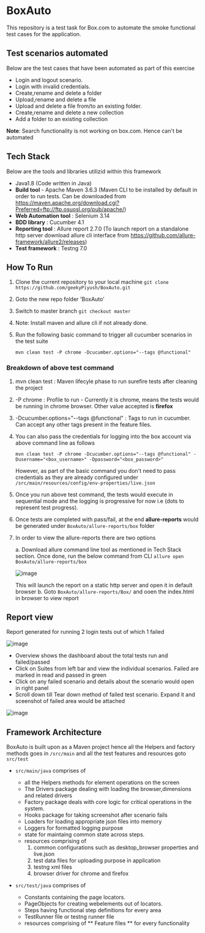 # BoxAuto
This repository is a test task for Box.com to automate the smoke functional test cases for the application.

## Test scenarios automated
Below are the test cases that have been automated as part of this exercise

 * Login and logout scenario.
 * Login with invalid credentials.
 * Create,rename and delete a folder
 * Upload,rename and delete a file
 * Upload and delete a file from/to an existing folder.
 * Create,rename and delete a new collection
 * Add a folder to an existing collection

**Note**: Search functionality is not working on box.com. Hence can't be automated

## Tech Stack
Below are the tools and libraries utilizid within this framework

* Java1.8 (Code written in Java)
* **Build tool** - Apache Maven 3.6.3 (Maven CLI to be installed by default in order to run tests. Can be downloaded from https://maven.apache.org/download.cgi?Preferred=ftp://ftp.osuosl.org/pub/apache/)
* **Web Automation tool** : Selenium 3.14
* **BDD library** : Cucumber 4.1
* **Reporting tool** : Allure report 2.7.0 (To launch report on a standalone http server download allure cli interface from https://github.com/allure-framework/allure2/releases)
* **Test framework** : Testng 7.0

## How To Run

1. Clone the current repository to your local machine
 `git clone https://github.com/geekyPiyush/BoxAuto.git`

2. Goto the new repo folder 'BoxAuto'

3. Switch to master branch
   `git checkout master`

4. Note: Install maven and allure cli if not already done. 

5. Run the following basic command to trigger all cucumber scenarios in the test suite

   `mvn clean test -P chrome -Dcucumber.options="--tags @functional"`
   
### Breakdown of above test command
   
   1. mvn clean test : Maven lifecyle phase to run surefire tests after cleaning the project
   2. -P chrome : Profile to run - Currently it is chrome, means the tests would be running in chrome browser. Other value accepted is **firefox**
   3. -Dcucumber.options="--tags @functional" : Tags to run in cucumber. Can accept any other tags present in the feature files.

6. You can also pass the credentials for logging into the box account via above command line as follows

   `mvn clean test -P chrome -Dcucumber.options="--tags @functional" -Dusername="<box_username>" -Dpassword="<box_password>"`
   
    However, as part of the basic command you don't need to pass credentials as they are already configured under `/src/main/resources/config/env-properties/live.json`
    
7. Once you run above test command, the tests would execute in sequential mode and the logging is progressive for now i.e (dots to represent test progress). 

8. Once tests are completed with pass/fail, at the end **allure-reports** would be generated under `BoxAuto/allure-reports/box` folder

9. In order to view the allure-reports there are two options

   a. Download allure command line tool as mentioned in Tech Stack section. Once done, run the below command from CLI
      `allure open BoxAuto/allure-reports/box`
      
      ![image](https://user-images.githubusercontent.com/72020821/112713045-006bd580-8ef9-11eb-9654-ed0b5a3c2aa8.png)
      
      This will launch the report on a static http server and open it in default browser
   b. Goto `BoxAuto/allure-reports/Box/` and ooen the index.html in browser to view report
 
## Report view

Report generated for running 2 login tests out of which 1 failed

![image](https://user-images.githubusercontent.com/72020821/112713128-8daf2a00-8ef9-11eb-824e-5439cfcd1002.png)

* Overview shows the dashboard about the total tests run and failed/passed
* Click on Suites from left bar and view the individual scenarios. Failed are marked in read and passed in green
* Click on any failed scenario and details about the scenario would open in right panel
* Scroll down till Tear down method of failed test scenario. Expand it and sceenshot of failed area would be attached

![image](https://user-images.githubusercontent.com/72020821/112713176-f0082a80-8ef9-11eb-85e0-753bdfcb93e0.png)

## Framework Architecture

BoxAuto is built upon as a Maven project hence all the Helpers and factory methods goes in `/src/main` and all the test features and resources goto `src/test`

* `src/main/java` comprises of 
   * all the Helpers methods for element operations on the screen
   * The Drivers package dealing with loading the browser,dimensions and related drivers
   * Factory package deals with core logic for critical operations in the system.
   * Hooks package for taking screenshot after scenario fails
   * Loaders for loading appropriate json files into memory
   * Loggers for formatted logging purpose
   * state for maintaing common state across steps.
   * resources comprising of 
      1. common configurations such as desktop_browser properties and live.json
      2. test data files for uploading purpose in application
      3. testng xml files 
      4. browser driver for chrome and firefox

* `src/test/java` comprises of
   * Constants containing the page locators.
   * PageObjects for creating webelements out of locators.
   * Steps having functional step definitions for every area
   * TestRunner file or testng runner file
   * resources comprising of ** Feature files ** for every functionality


 
   
  
   
